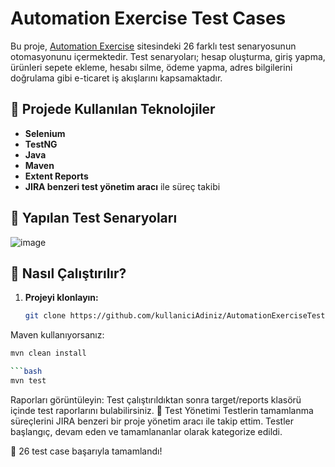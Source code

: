 # Automation Exercise Test Cases

Bu proje, [Automation Exercise](https://automationexercise.com/test_cases) sitesindeki 26 farklı test senaryosunun otomasyonunu içermektedir. Test senaryoları; hesap oluşturma, giriş yapma, ürünleri sepete ekleme, hesabı silme, ödeme yapma, adres bilgilerini doğrulama gibi e-ticaret iş akışlarını kapsamaktadır.

## 📌 Projede Kullanılan Teknolojiler
- **Selenium**
- **TestNG**
- **Java**
- **Maven**
- **Extent Reports**
- **JIRA benzeri test yönetim aracı** ile süreç takibi  

## 📌 Yapılan Test Senaryoları
![image](https://github.com/user-attachments/assets/788b956e-7c16-4387-9c5e-72e5a24400b2)


## 📌 Nasıl Çalıştırılır?
1. **Projeyi klonlayın:**
   ```bash
   git clone https://github.com/kullaniciAdiniz/AutomationExerciseTest.git


Maven kullanıyorsanız:
  ```bash
  mvn clean install

```bash
mvn test
```
Raporları görüntüleyin:
Test çalıştırıldıktan sonra target/reports klasörü içinde test raporlarını bulabilirsiniz.
📌 Test Yönetimi
Testlerin tamamlanma süreçlerini JIRA benzeri bir proje yönetim aracı ile takip ettim. Testler başlangıç, devam eden ve tamamlananlar olarak kategorize edildi.

🚀 26 test case başarıyla tamamlandı!
